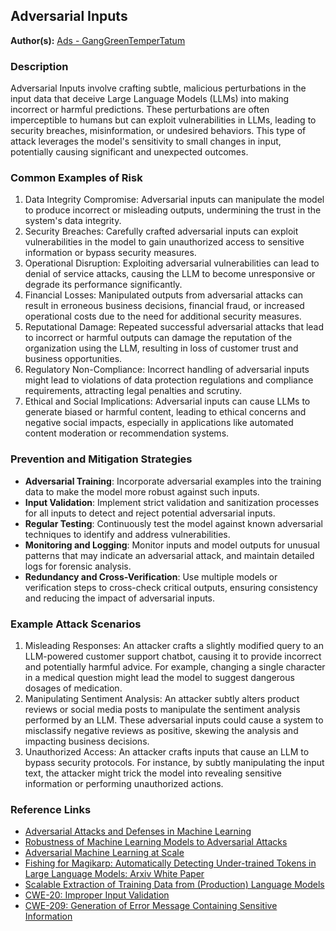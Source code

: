 ## Adversarial Inputs

**Author(s):** [Ads - GangGreenTemperTatum](https://github.com/GangGreenTemperTatum)

### Description

Adversarial Inputs involve crafting subtle, malicious perturbations in the input data that deceive Large Language Models (LLMs) into making incorrect or harmful predictions. These perturbations are often imperceptible to humans but can exploit vulnerabilities in LLMs, leading to security breaches, misinformation, or undesired behaviors. This type of attack leverages the model's sensitivity to small changes in input, potentially causing significant and unexpected outcomes.

### Common Examples of Risk

1. Data Integrity Compromise: Adversarial inputs can manipulate the model to produce incorrect or misleading outputs, undermining the trust in the system's data integrity.
2. Security Breaches: Carefully crafted adversarial inputs can exploit vulnerabilities in the model to gain unauthorized access to sensitive information or bypass security measures.
3. Operational Disruption: Exploiting adversarial vulnerabilities can lead to denial of service attacks, causing the LLM to become unresponsive or degrade its performance significantly.
4. Financial Losses: Manipulated outputs from adversarial attacks can result in erroneous business decisions, financial fraud, or increased operational costs due to the need for additional security measures.
5. Reputational Damage: Repeated successful adversarial attacks that lead to incorrect or harmful outputs can damage the reputation of the organization using the LLM, resulting in loss of customer trust and business opportunities.
6. Regulatory Non-Compliance: Incorrect handling of adversarial inputs might lead to violations of data protection regulations and compliance requirements, attracting legal penalties and scrutiny.
7. Ethical and Social Implications: Adversarial inputs can cause LLMs to generate biased or harmful content, leading to ethical concerns and negative social impacts, especially in applications like automated content moderation or recommendation systems.

### Prevention and Mitigation Strategies

- **Adversarial Training**: Incorporate adversarial examples into the training data to make the model more robust against such inputs.
- **Input Validation**: Implement strict validation and sanitization processes for all inputs to detect and reject potential adversarial inputs.
- **Regular Testing**: Continuously test the model against known adversarial techniques to identify and address vulnerabilities.
- **Monitoring and Logging**: Monitor inputs and model outputs for unusual patterns that may indicate an adversarial attack, and maintain detailed logs for forensic analysis.
- **Redundancy and Cross-Verification**: Use multiple models or verification steps to cross-check critical outputs, ensuring consistency and reducing the impact of adversarial inputs.

### Example Attack Scenarios

1. Misleading Responses: An attacker crafts a slightly modified query to an LLM-powered customer support chatbot, causing it to provide incorrect and potentially harmful advice. For example, changing a single character in a medical question might lead the model to suggest dangerous dosages of medication.
2. Manipulating Sentiment Analysis: An attacker subtly alters product reviews or social media posts to manipulate the sentiment analysis performed by an LLM. These adversarial inputs could cause a system to misclassify negative reviews as positive, skewing the analysis and impacting business decisions.
3. Unauthorized Access: An attacker crafts inputs that cause an LLM to bypass security protocols. For instance, by subtly manipulating the input text, the attacker might trick the model into revealing sensitive information or performing unauthorized actions.

### Reference Links

- [Adversarial Attacks and Defenses in Machine Learning](https://arxiv.org/abs/1810.00069)
- [Robustness of Machine Learning Models to Adversarial Attacks](https://arxiv.org/abs/1905.11975)
- [Adversarial Machine Learning at Scale](https://openai.com/research/adversarial-examples-are-not-bugs-they-are-features)
- [Fishing for Magikarp: Automatically Detecting Under-trained Tokens in Large Language Models: Arxiv White Paper](https://arxiv.org/abs/2405.05417)
- [Scalable Extraction of Training Data from (Production) Language Models](https://arxiv.org/abs/2311.17035)
- [CWE-20: Improper Input Validation](https://cwe.mitre.org/data/definitions/20.html)
- [CWE-209: Generation of Error Message Containing Sensitive Information](https://cwe.mitre.org/data/definitions/209.html)
